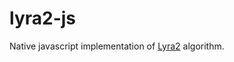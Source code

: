 # lyra2-js
Native javascript implementation of [Lyra2](https://github.com/leocalm/Lyra/tree/master/Lyra2) algorithm.
